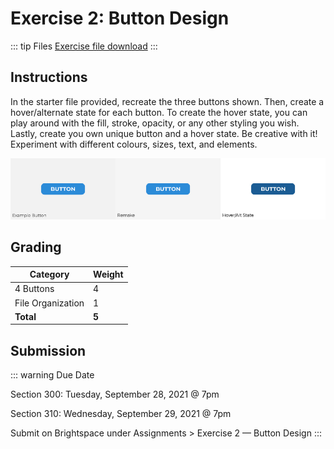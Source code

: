 # Exercise 2: Button Design

::: tip Files
[Exercise file download](https://drive.google.com/uc?export=download&id=1qCluUJsQzGHeM975oVEqPeP8YdRx8NM6)
:::

## Instructions

In the starter file provided, recreate the three buttons shown. Then, create a hover/alternate state for each button. To create the hover state, you can play around with the fill, stroke, opacity, or any other styling you wish. Lastly, create you own unique button and a hover state. Be creative with it! Experiment with different colours, sizes, text, and elements.

![Button example](./assets/button-example.jpg)

## Grading

| Category          | Weight |
| ----------------- | ------ |
| 4 Buttons         | 4      |
| File Organization | 1      |
| **Total**         | **5**  |

## Submission

::: warning Due Date

Section 300: Tuesday, September 28, 2021 @ 7pm

Section 310: Wednesday, September 29, 2021 @ 7pm

Submit on Brightspace under Assignments > Exercise 2 — Button Design
:::

